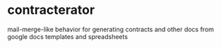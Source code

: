 # contracterator
mail-merge-like behavior for generating contracts and other docs from google docs templates and spreadsheets
